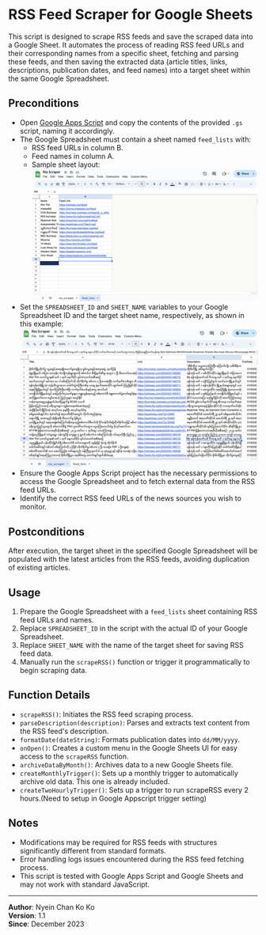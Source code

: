 # RSS Feed Scraper for Google Sheets

This script is designed to scrape RSS feeds and save the scraped data into a Google Sheet. It automates the process of reading RSS feed URLs and their corresponding names from a specific sheet, fetching and parsing these feeds, and then saving the extracted data (article titles, links, descriptions, publication dates, and feed names) into a target sheet within the same Google Spreadsheet.

## Preconditions

- Open [Google Apps Script](https://script.google.com) and copy the contents of the provided `.gs` script, naming it accordingly.
- The Google Spreadsheet must contain a sheet named `feed_lists` with:
  - RSS feed URLs in column B.
  - Feed names in column A.
  - Sample sheet layout: 
![Feed Lists Example](feed_lists.png)
- Set the `SPREADSHEET_ID` and `SHEET_NAME` variables to your Google Spreadsheet ID and the target sheet name, respectively, as shown in this example: 
![RSS Scraper Example](rss_scraper.png)
- Ensure the Google Apps Script project has the necessary permissions to access the Google Spreadsheet and to fetch external data from the RSS feed URLs.
- Identify the correct RSS feed URLs of the news sources you wish to monitor.

## Postconditions

After execution, the target sheet in the specified Google Spreadsheet will be populated with the latest articles from the RSS feeds, avoiding duplication of existing articles.

## Usage

1. Prepare the Google Spreadsheet with a `feed_lists` sheet containing RSS feed URLs and names.
2. Replace `SPREADSHEET_ID` in the script with the actual ID of your Google Spreadsheet.
3. Replace `SHEET_NAME` with the name of the target sheet for saving RSS feed data.
4. Manually run the `scrapeRSS()` function or trigger it programmatically to begin scraping data.

## Function Details

- `scrapeRSS()`: Initiates the RSS feed scraping process.
- `parseDescription(description)`: Parses and extracts text content from the RSS feed's description.
- `formatDate(dateString)`: Formats publication dates into `dd/MM/yyyy`.
- `onOpen()`: Creates a custom menu in the Google Sheets UI for easy access to the `scrapeRSS` function.
- `archiveDataByMonth()`: Archives data to a new Google Sheets file.
- `createMonthlyTrigger()`: Sets up a monthly trigger to automatically archive old data. This one is already included.
- `createTwoHourlyTrigger()`: Sets up a trigger to run scrapeRSS every 2 hours.(Need to setup in Google Appscript trigger setting)

## Notes

- Modifications may be required for RSS feeds with structures significantly different from standard formats.
- Error handling logs issues encountered during the RSS feed fetching process.
- This script is tested with Google Apps Script and Google Sheets and may not work with standard JavaScript.

---

**Author**: Nyein Chan Ko Ko  
**Version**: 1.1  
**Since**: December 2023
